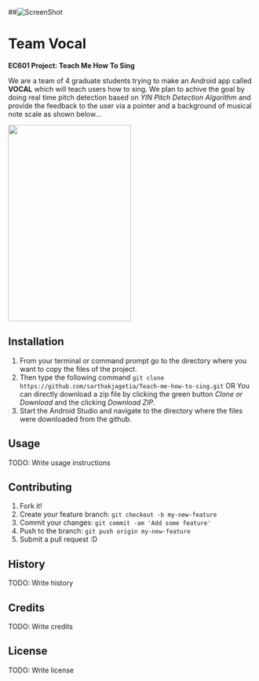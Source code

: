 ##![ScreenShot](https://www.bu.edu/brand/files/2012/10/master_logo.gif)
# Team Vocal
**EC601 Project: Teach Me How To Sing**

We are a team of 4 graduate students trying to make an Android app called **VOCAL** which will teach users how to sing.
We plan to achive the goal by doing real time pitch detection based on *YIN Pitch Detection Algorithm* and provide the feedback to the user via a pointer and a background of musical note scale as shown below...

<img src="https://github.com/sarthakjagetia/Teach-me-how-to-sing/blob/images/Screenshot_1481491567.png" width="250" height="400" />

## Installation
1. From your terminal or command prompt go to the directory where you want to copy the files of the project.
2. Then type the following command `git clone https://github.com/sarthakjagetia/Teach-me-how-to-sing.git`
                                        OR
You can directly download a zip file by clicking the green button _Clone or Download_ and the clicking _Download ZIP_.
3. Start the Android Studio and navigate to the directory where the files were downloaded from the github.

## Usage
TODO: Write usage instructions
## Contributing
1. Fork it!
2. Create your feature branch: `git checkout -b my-new-feature`
3. Commit your changes: `git commit -am 'Add some feature'`
4. Push to the branch: `git push origin my-new-feature`
5. Submit a pull request :D
## History
TODO: Write history
## Credits
TODO: Write credits
## License
TODO: Write license


